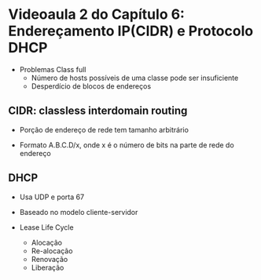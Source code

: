 # Videoaula 2 do Capítulo 6: Endereçamento IP(CIDR) e Protocolo DHCP

- Problemas Class full
  - Número de hosts possíveis de uma classe pode ser insuficiente
  - Desperdício de blocos de endereços

## CIDR: classless interdomain routing

- Porção de endereço de rede tem tamanho arbitrário

- Formato A.B.C.D/x, onde x é o número de bits na parte de rede do endereço

## DHCP

- Usa UDP e porta 67

- Baseado no modelo cliente-servidor

- Lease Life Cycle
  - Alocação
  - Re-alocação
  - Renovação
  - Liberação

  